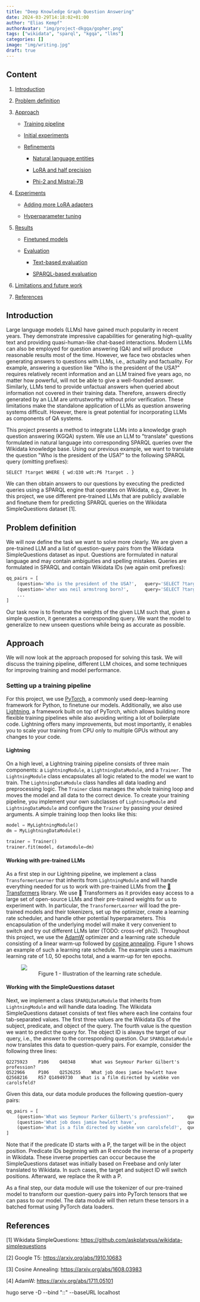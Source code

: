 ```yaml
---
title: "Deep Knowledge Graph Question Answering"
date: 2024-03-29T14:18:02+01:00
author: "Elias Kempf"
authorAvatar: "img/project-dkgqa/gopher.png"
tags: ["wikidata", "sparql", "kgqa", "llms"]
categories: []
image: "img/writing.jpg"
draft: true
---
```



## Content

1. [Introduction](#introduction)

2. [Problem definition](#problem-definition)

3. [Approach](#approach)

    - [Training pipeline](#1-training-pipeline)

    - [Initial experiments](#2-initial-experiments)

    - [Refinements](#3-refinements)

        - [Natural language entities](#3-1-natural-language-entities)

        - [LoRA and half precision](#3-2-lora-and-half-precision)

        - [Phi-2 and Mistral-7B](#3-3-phi-2-and-mistral-7b)

4. [Experiments](#experiments)

    - [Adding more LoRA adapters](#1-adding-more-lora-adapters)

    - [Hyperparameter tuning](#2-hyperparameter-tuning)

5. [Results](#results)

    - [Finetuned models](#1-finetuned-models)

    - [Evaluation](#2-evaluation)

        - [Text-based evaluation](#2-1-text-based-evaluation)

        - [SPARQL-based evaluation](#2-2-sparql-based-evaluation)

6. [Limitations and future work](#limitations-and-future-work)

7. [References](#references)

## Introduction

Large language models (LLMs) have gained much popularity in recent years. They demonstrate impressive capabilities for generating high-quality text and providing quasi-human-like chat-based interactions. Modern LLMs can also be employed for question answering (QA) and will produce reasonable results most of the time. However, we face two obstacles when generating answers to questions with LLMs, i.e., actuality and factuality. For example, answering a question like "Who is the president of the USA?"  requires relatively recent information and an LLM trained five years ago, no matter how powerful, will not be able to give a well-founded answer. Similarly, LLMs tend to provide unfactual answers when queried about information not covered in their training data. Therefore, answers directly generated by an LLM are untrustworthy without prior verification. These limitations make the standalone application of LLMs as question answering systems difficult. However, there is great potential for incorporating LLMs as components of QA systems.

This project presents a method to integrate LLMs into a knowledge graph question answering (KGQA) system. We use an LLM to "translate" questions formulated in natural language into corresponding SPARQL queries over the Wikidata knowledge base. Using our previous example, we want to translate the question "Who is the president of the USA?" to the following SPARQL query (omitting prefixes):
```sparql
SELECT ?target WHERE { wd:Q30 wdt:P6 ?target . }
```
We can then obtain answers to our questions by executing the predicted queries using a SPARQL engine that operates on Wikidata, e.g., Qlever. In this project, we use different pre-trained LLMs that are publicly available and finetune them for predicting SPARQL queries on the Wikidata SimpleQuestions dataset [1].

## Problem definition

We will now define the task we want to solve more clearly. We are given a  pre-trained LLM and a list of question-query pairs from the Wikidata SimpleQuestions dataset as input. Questions are formulated in natural language and may contain ambiguities and spelling mistakes. Queries are formulated in SPARQL and contain Wikidata IDs (we again omit prefixes): 
```python
qq_pairs = [
    (question='Who is the president of the USA?',	query='SELECT ?target WHERE { wd:Q30 wdt:P6 ?target . }'),
    (question='wher was neil armstrong born?',		query='SELECT ?target WHERE { wd:Q1615 wdt:P19 ?target . }'),
    ...
]
```
Our task now is to finetune the weights of the given LLM such that, given a simple question, it generates a corresponding query. We want the model to generalize to new unseen questions while being as accurate as possible.


## Approach

We will now look at the approach proposed for solving this task. We will discuss the training pipeline, different LLM choices, and some techniques for improving training and model performance.

### Setting up a training pipeline

For this project, we use [PyTorch](https://pytorch.org/), a commonly used deep-learning framework for Python, to finetune our models. Additionally, we also use [Lightning](https://lightning.ai/docs/pytorch/stable/), a framework built on top of PyTorch, which allows building more flexible training pipelines while also avoiding writing a lot of boilerplate code. Lightning offers many improvements, but most importantly, it enables you to scale your training from CPU only to multiple GPUs without any changes to your code.

#### Lightning
On a high level, a Lightning training pipeline consists of three main components: a `LightningModule`, a `LightningDataModule`, and a `Trainer`. The `LightningModule` class encapsulates all logic related to the model we want to train. The `LightningDataModule` class handles all data loading and preprocessing logic. The `Trainer` class manages the whole training loop and moves the model and all data to the correct device. To create your training pipeline, you implement your own subclasses of `LightningModule` and `LightningDataModule` and configure the `Trainer` by passing your desired arguments. A simple training loop then looks like this:
```python
model = MyLightningModule()
dm = MyLightningDataModule()

trainer = Trainer()
trainer.fit(model, datamodule=dm)
```

#### Working with pre-trained LLMs
As a first step in our Lightning pipeline, we implement a class `TransformerLearner` that inherits from `LightningModule` and will handle everything needed for us to work with pre-trained LLMs from the [🤗 Transformers](https://huggingface.co/docs/transformers/index) library. We use 🤗 Transformers as it provides easy access to a large set of open-source LLMs and their pre-trained weights for us to experiment with. In particular, the `TransformerLearner` will load the pre-trained models and their tokenizers, set up the optimizer, create a learning rate scheduler, and handle other potential hyperparameters. This encapsulation of the underlying model will make it very convenient to switch and try out different LLMs later (TODO: cross-ref phi2). Throughout this project, we use the [AdamW](https://arxiv.org/abs/1711.05101) optimizer and a learning rate schedule consisting of a linear warm-up followed by [cosine annealing](https://arxiv.org/abs/1608.03983). Figure 1 shows an example of such a learning rate schedule. The example uses a maximum learning rate of 1.0, 50 epochs total, and a warm-up for ten epochs.
<figure>
    <img src="../../img/project-dkgqa/lr-schedule.svg"/>
    <center><figcaption>Figure 1 - Illustration of the learning rate schedule.</figcaption></center>
</figure>

#### Working with the SimpleQuestions dataset
Next, we implement a class `SPARQLDataModule` that inherits from `LightningModule` and will handle data loading. The Wikidata SimpleQuestions dataset consists of text files where each line contains four tab-separated values. The first three values are the Wikidata IDs of the subject, predicate, and object of the query. The fourth value is the question we want to predict the query for. The object ID is always the target of our query, i.e., the answer to the corresponding question. Our `SPARQLDataModule` now translates this data to question-query pairs. For example, consider the following three lines:
```
Q2275923	P106	Q40348		What was Seymour Parker Gilbert's profession?
Q522966		P106	Q2526255	What job does jamie hewlett have
Q2568216	R57	Q14949730	What is a film directed by wiebke von carolsfeld?
```
Given this data, our data module produces the following question-query pairs:
```python
qq_pairs = [   
	(question='What was Seymour Parker Gilbert\'s profession?', 	query='SELECT ?target WHERE { wd:Q2275923 wdt:P106 ?target . }'),
	(question='What job does jamie hewlett have', 					query='SELECT ?target WHERE { wd:Q522966 wdt:P106 ?target . }'),
	(question='What is a film directed by wiebke von carolsfeld?',	query='SELECT ?target WHERE { ?target wdt:P57 wd:Q2568216 . }')
]
```
Note that if the predicate ID starts with a P, the target will be in the object position. Predicate IDs beginning with an R encode the inverse of a property in Wikidata. These inverse properties can occur because the SimpleQuestions dataset was initially based on Freebase and only later translated to Wikidata. In such cases, the target and subject ID will switch positions. Afterward, we replace the R with a P.

As a final step, our data module will use the tokenizer of our pre-trained model to transform our question-query pairs into PyTorch tensors that we can pass to our model. The data module will then return these tensors in a batched format using PyTorch data loaders.

## References

[1] Wikidata SimpleQuestions: https://github.com/askplatypus/wikidata-simplequestions

[2] Google T5: https://arxiv.org/abs/1910.10683

[3] Cosine Annealing: https://arxiv.org/abs/1608.03983

[4] AdamW: https://arxiv.org/abs/1711.05101

hugo serve -D --bind "::" --baseURL localhost
